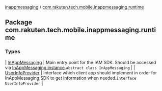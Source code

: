 [inappmessaging](../index.md) / [com.rakuten.tech.mobile.inappmessaging.runtime](./index.md)

## Package com.rakuten.tech.mobile.inappmessaging.runtime

### Types

| [InAppMessaging](-in-app-messaging/index.md) | Main entry point for the IAM SDK. Should be accessed via [InAppMessaging.instance](-in-app-messaging/instance.md).`abstract class InAppMessaging` |
| [UserInfoProvider](-user-info-provider/index.md) | Interface which client app should implement in order for InAppMessaging SDK to get information when needed.`interface UserInfoProvider` |

